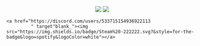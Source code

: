 <p align="center">
    <a href="https://instagram.com/penguenew" target"blank_"><img src="https://img.shields.io/badge/INSTAGRAM%20-DC3175.svg?&style=for-the-badge&logo=instagram&logoColor=white"></a>
       <a href="https://open.spotify.com/user/qw1bl5d1zbvz3oyye5jwf6hfa" target"blank_"><img src="https://img.shields.io/badge/Spotify%20-1ed760.svg?&style=for-the-badge&logo=spotify&logoColor=white"></a>
    
    <a href="https://discord.com/users/533715154936922113
             " target"blank_"><img src="https://img.shields.io/badge/Steam%20-222222.svg?&style=for-the-badge&logo=spotify&logoColor=white"></a>


